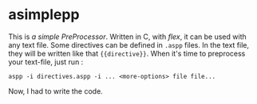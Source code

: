 asimplepp
=========

This is _a simple PreProcessor_. Written in C, with _flex_, it can be used with any text file. Some directives can be defined in `.aspp` files. In the text file, they will be written like that `{{directive}}`. When it's time to preprocess your text-file, just run :

```
aspp -i directives.aspp -i ... <more-options> file file...
```

Now, I had to write the code. 

